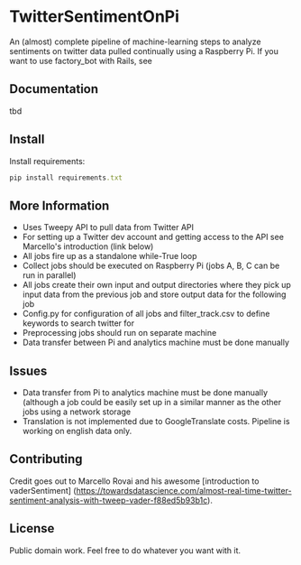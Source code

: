 # TwitterSentimentOnPi

An (almost) complete pipeline of machine-learning steps to analyze sentiments on twitter data pulled continually using a Raspberry Pi.
If you want to use factory_bot with Rails, see

Documentation
-------------

tbd

Install
--------

Install requirements:

```ruby
pip install requirements.txt
```


More Information
----------------

* Uses Tweepy API to pull data from Twitter API
* For setting up a Twitter dev account and getting access to the API see Marcello's introduction (link below)
* All jobs fire up as a standalone while-True loop
* Collect jobs should be executed on Raspberry Pi (jobs A, B, C can be run in parallel)
* All jobs create their own input and output directories where they pick up input data from the previous job and store output data for the following job
* Config.py for configuration of all jobs and filter_track.csv to define keywords to search twitter for
* Preprocessing jobs should run on separate machine
* Data transfer between Pi and analytics machine must be done manually

Issues
----------------
* Data transfer from Pi to analytics machine must be done manually (although a job could be easily set up in a similar manner as the other jobs using a network storage
* Translation is not implemented due to GoogleTranslate costs. Pipeline is working on english data only.

Contributing
------------

Credit goes out to Marcello Rovai and his awesome [introduction to vaderSentiment] (https://towardsdatascience.com/almost-real-time-twitter-sentiment-analysis-with-tweep-vader-f88ed5b93b1c).


License
-------

Public domain work. Feel free to do whatever you want with it.


